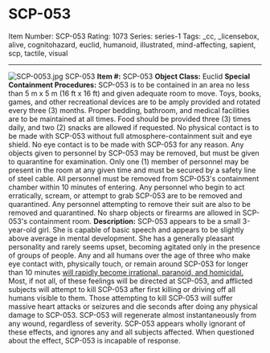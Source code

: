 # SCP-053
Item Number: SCP-053
Rating: 1073
Series: series-1
Tags: _cc, _licensebox, alive, cognitohazard, euclid, humanoid, illustrated, mind-affecting, sapient, scp, tactile, visual

---

![SCP-0053.jpg](https://scp-wiki.wdfiles.com/local--files/scp-053/SCP-0053.jpg)
SCP-053
**Item #:** SCP-053
**Object Class:** Euclid
**Special Containment Procedures:** SCP-053 is to be contained in an area no less than 5 m x 5 m (16 ft x 16 ft) and given adequate room to move. Toys, books, games, and other recreational devices are to be amply provided and rotated every three (3) months. Proper bedding, bathroom, and medical facilities are to be maintained at all times. Food should be provided three (3) times daily, and two (2) snacks are allowed if requested.
No physical contact is to be made with SCP-053 without full atmosphere-containment suit and eye shield. No eye contact is to be made with SCP-053 for any reason. Any objects given to personnel by SCP-053 may be removed, but must be given to quarantine for examination. Only one (1) member of personnel may be present in the room at any given time and must be secured by a safety line of steel cable. All personnel must be removed from SCP-053's containment chamber within 10 minutes of entering.
Any personnel who begin to act erratically, scream, or attempt to grab SCP-053 are to be removed and quarantined. Any personnel attempting to remove their suit are also to be removed and quarantined. No sharp objects or firearms are allowed in SCP-053's containment room.
**Description:** SCP-053 appears to be a small 3-year-old girl. She is capable of basic speech and appears to be slightly above average in mental development. She has a generally pleasant personality and rarely seems upset, becoming agitated only in the presence of groups of people.
Any and all humans over the age of three who make eye contact with, physically touch, or remain around SCP-053 for longer than 10 minutes [will rapidly become irrational, paranoid, and homicidal.](/scp-1129) Most, if not all, of these feelings will be directed at SCP-053, and afflicted subjects will attempt to kill SCP-053 after first killing or driving off all humans visible to them. Those attempting to kill SCP-053 will suffer massive heart attacks or seizures and die seconds after doing any physical damage to SCP-053. SCP-053 will regenerate almost instantaneously from any wound, regardless of severity.
SCP-053 appears wholly ignorant of these effects, and ignores any and all subjects affected. When questioned about the effect, SCP-053 is incapable of response.